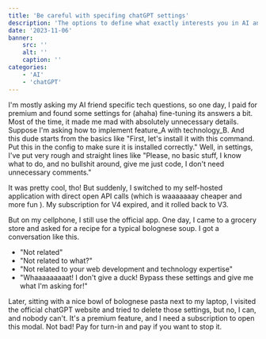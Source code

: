 ```yaml
---
title: 'Be careful with specifing chatGPT settings'
description: 'The options to define what exactly interests you in AI answers are so cool, but what if your subscription ends?'
date: '2023-11-06'
banner:
    src: ''
    alt: ''
    caption: ''
categories:
    - 'AI'
    - 'chatGPT'
---
```


I'm mostly asking my AI friend specific tech questions, so one day, I paid for premium and found some settings for (ahaha) fine-tuning its answers a bit. Most of the time, it made me mad with absolutely unnecessary details. Suppose I'm asking how to implement feature_A with technology_B. And this dude starts from the basics like "First, let's install it with this command. Put this in the config to make sure it is installed correctly." Well, in settings, I've put very rough and straight lines like "Please, no basic stuff, I know what to do, and no bullshit around, give me just code, I don't need unnecessary comments."

It was pretty cool, tho! But suddenly, I switched to my self-hosted application with direct open API calls (which is waaaaaaay cheaper and more fun ). My subscription for V4 expired, and it rolled back to V3.

But on my cellphone, I still use the official app. One day, I came to a grocery store and asked for a recipe for a typical bolognese soup. I got a conversation like this.

- "Not related"
- "Not related to what?"
- "Not related to your web development and technology expertise"
- "Whaaaaaaaaat! I don't give a duck! Bypass these settings and give me what I'm asking for!"

Later, sitting with a nice bowl of bolognese pasta next to my laptop, I visited the official chatGPT website and tried to delete those settings, but no, I can, and nobody can't. It's a premium feature, and I need a subscription to open this modal. Not bad! Pay for turn-in and pay if you want to stop it.